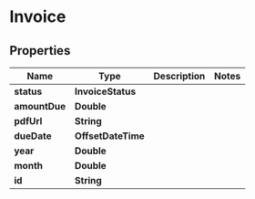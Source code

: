 

# Invoice


## Properties

| Name | Type | Description | Notes |
|------------ | ------------- | ------------- | -------------|
|**status** | **InvoiceStatus** |  |  |
|**amountDue** | **Double** |  |  |
|**pdfUrl** | **String** |  |  |
|**dueDate** | **OffsetDateTime** |  |  |
|**year** | **Double** |  |  |
|**month** | **Double** |  |  |
|**id** | **String** |  |  |




